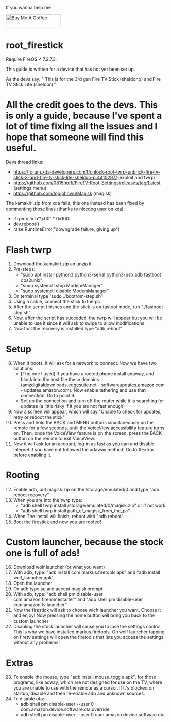 If you wanna help me

<a href="https://www.buymeacoffee.com/daboynb" target="_blank"><img src="https://cdn.buymeacoffee.com/buttons/default-orange.png" alt="Buy Me A Coffee" height="41" width="174"></a>

# root_firestick

Require FireOS < 7.2.7.3.

This guide is written for a device that has not yet been set up.

As the devs say: " This is for the 3rd gen Fire TV Stick (sheldonp) and Fire TV Stick Lite (sheldon)."

# All the credit goes to the devs. This is only a guide, because I've spent a lot of time fixing all the issues and I hope that someone will find this useful.

Devs thread links:
-  https://forum.xda-developers.com/t/unlock-root-twrp-unbrick-fire-tv-stick-3-and-fire-tv-stick-lite-sheldon-p.4410297/ (exploit and twrp)
-  https://github.com/0815hoffi/FireTV-Root-Settings/releases/tag/Latest (settings menu)
-  https://github.com/topjohnwu/Magisk (magisk)

The kamakiri.zip from xda fails, this one instead has been fixed by commenting those lines (thanks to nicedog user on xda):

 - if rpmb != b"\x00" * 0x100:
 - dev.reboot()
 - raise RuntimeError("downgrade failure, giving up")

# Flash twrp


1) Download the kamakiri.zip an unzip it
2) Pre-steps:
    - "sudo apt install python3 python3-serial python3-usb adb fastboot dos2unix"
    - "sudo systemctl stop ModemManager"
    - "sudo systemctl disable ModemManager"
3) On terminal type "sudo ./bootrom-step.sh"
4) Using a cable, connect the stick to the pc
5) After the script finishes and the stick is on fastoot mode, run "./fastboot-step.sh"
6) Now, after the script has succeded, the twrp will appear but you will be unable to use it since it will ask to swipe to allow modifications
7) Now that the recovery is installed type "adb reboot"


# Setup


8) When it boots, it will ask for a network to connect. Now we have two solutions:
    - [The one I used] If you have a rooted phone install adaway, and block into the host file these domains (amzdigitaldownloads.edgesuite.net - softwareupdates.amazon.com - updates.amazon.com). Now enable tethering and use that connection. Go to point 9.
    - Set up the connection and turn off the router while it is searching for updates (a little risky if it you are not fast enough)
9) Now a screen will appear, which will say "Unable to check for updates, retry or reboot the stick"
10) Press and hold the BACK and MENU buttons simultaneously on the remote for a few seconds, until the VoiceView accessibility feature turns on. Then, once the VoiceView feature is on the screen, press the BACK button on the remote to exit VoiceView.
11) Now it will ask for an account, log-in as fast as you can and disable internet if you have not followed the adaway method! Go to #Extras before enabling it.


# Rooting


12) Enable adb, put magisk.zip on the /storage/emulated/0 and type "adb reboot recovery" 
13) When you are into the twrp type:
    - "adb shell twrp install /storage/emulated/0/magisk.zip" 
    or if not work
    - "adb shell twrp install path_of_magisk_from_the_pc"
14) When The install will finish, reboot with "adb reboot"
15) Boot the firestick and now you are rooted!


# Custom launcher, because the stock one is full of ads!

16) Download wolf launcher (or what you want)
17) With adb, type: "adb install com.markus.firetools.apk" and "adb install wolf_launcher.apk"
18) Open the launcher 
19) On adb type su and accept magisk prompt 
20) With adb, type: "adb shell pm disable-user com.amazon.firehomestarter" and "adb shell pm disable-user com.amazon.tv.launcher"
21) Now the firestick will ask to choose wich launcher you want. Choose it and enjoy! Now pressing the home button will bring you back to the custom launcher
22) Disabling the stock launcher will cause you to lose the settings control. This is why we have installed markus.firetools. On wolf launcher tapping on firetv settings will open the firetools that lets you access the settings without any problems!


# Extras


23) To enable the mouse, type "adb install mouse_toggle.apk", for those programs, like adway, which are not designed for use on the TV, where you are unable to use with the remote as a cursor. If it's blocked on startup, disable and then re-enable adb and unknown sources.
24) To disable ota:
    - adb shell pm disable-user --user 0 com.amazon.device.software.ota.override
    - adb shell pm disable-user --user 0 com.amazon.device.software.ota

